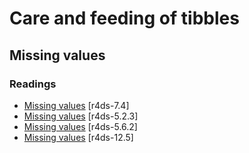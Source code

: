 <!-- Generated automatically from index.yaml. Do not edit by hand -->
# Care and feeding of tibbles


## Missing values


### Readings

  * [Missing values](http://r4ds.had.co.nz/exploratory-data-analysis.html#missing-values-2) [r4ds-7.4]
  * [Missing values](http://r4ds.had.co.nz/transform.html#missing-values) [r4ds-5.2.3]
  * [Missing values](http://r4ds.had.co.nz/transform.html#missing-values-1) [r4ds-5.6.2]
  * [Missing values](http://r4ds.had.co.nz/tidy-data.html#missing-values-3) [r4ds-12.5]

